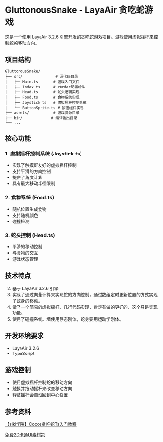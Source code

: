 # GluttonousSnake - LayaAir 贪吃蛇游戏

这是一个使用 LayaAir 3.2.6 引擎开发的贪吃蛇游戏项目。游戏使用虚拟摇杆来控制蛇的移动方向。

## 项目结构

```
GluttonousSnake/
├── src/               # 源代码目录
│   ├── Main.ts       # 游戏入口文件
│   ├── Index.ts      # zOrder配置组件
│   ├── Head.ts       # 蛇头逻辑实现
│   ├── Food.ts       # 食物系统实现
│   ├── Joystick.ts   # 虚拟摇杆控制系统
│   └── ButtonSprite.ts # 按钮组件实现
├── assets/           # 游戏资源目录
├── bin/             # 编译输出目录
└── ...
```

## 核心功能

### 1. 虚拟摇杆控制系统 (Joystick.ts)
- 实现了触摸屏友好的虚拟摇杆控制
- 支持平滑的方向控制
- 提供了角度计算
- 具有最大移动半径限制

### 2. 食物系统 (Food.ts)
- 随机位置生成食物
- 支持随机颜色
- 碰撞检测

### 3. 蛇头控制 (Head.ts)
- 平滑的移动控制
- 与食物的交互
- 游戏状态管理

## 技术特点

2. 基于 LayaAir 3.2.6 引擎
5. 实现了通过向量计算来实现蛇的方向控制，通过数组定时更新位置的方式实现了蛇身的移动。
3. 做了一个简易的虚拟摇杆，几行代码实现，肯定有做的更好的，这个只是实现功能。
4. 使用了碰撞系统。墙使用静态刚体，蛇身要用运动学刚体。

## 开发环境要求

- LayaAir 3.2.6
- TypeScript

## 游戏控制

- 使用虚拟摇杆控制蛇的移动方向
- 触摸并拖动摇杆来改变移动方向
- 释放摇杆会自动回到中心位置

## 参考资料

[【siki学院】Cocos贪吃蛇Ts入门教程](https://www.bilibili.com/video/BV1kz421z75u/)

[免费2D卡通UI素材包](https://store.cocos.com/app/detail/4301)
